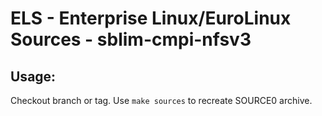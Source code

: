 # ELS - Enterprise Linux/EuroLinux Sources - sblim-cmpi-nfsv3
 
## Usage:
  Checkout branch or tag. Use `make sources` to recreate  SOURCE0 archive.
